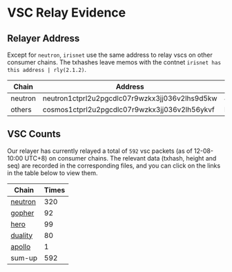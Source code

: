 # VSC Relay Evidence

## Relayer Address

Except for `neutron`, `irisnet` use the same address to relay vscs on other consumer chains. The txhashes leave memos with the contnet `irisnet has this address | rly(2.1.2)`. 

| Chain | Address | TxHash |
| ---   | ---     | ---    |
| neutron   | neutron1ctprl2u2pgcdlc07r9wzkx3jj036v2lhs9d5kw | 413A18C71AF825ADC3C9824285D2C6FC8A5A8BF9AFF4B2E4159C18F9C4E50C8F  |
| others    | cosmos1ctprl2u2pgcdlc07r9wzkx3jj036v2lh56ykvf  | ED172A8E702304019746803E1B718056E4B270F8F495DC1EB39A01C08E6DA6B8  |

## VSC Counts

Our relayer has currently relayed a total of `592` vsc packets (as of 12-08-10:00 UTC+8) on consumer chains. The relevant data (txhash, height and seq) are recorded in the corresponding files, and you can click on the links in the table below to view them.

| Chain | Times | 
| ---   | ---   |   
| [neutron](neutron.csv) | 320 | 
| [gopher](gopher.csv)   | 92  |
| [hero](hero.csv)       | 99  |
| [duality](duality.csv) | 80  |
| [apollo](apollo.csv)   | 1   |
| sum-up                 | 592 |
